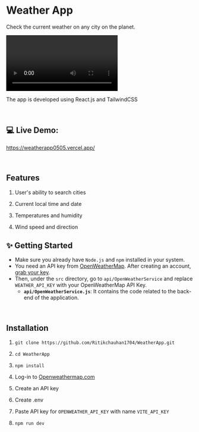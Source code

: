 # Weather App

Check the current weather on any city on the planet.

![Alt img](./readmeSS/recording-2024-06-10-03-11-50.webm)

The app is developed using React.js and TailwindCSS

<br/>

## 💻 Live Demo:

https://weatherapp0505.vercel.app/

<br/>

## Features

1. User's ability to search cities

2. Current local time and date

3. Temperatures and humidity

4. Wind speed and direction

## ✨ Getting Started

- Make sure you already have `Node.js` and `npm` installed in your system.
- You need an API key from [OpenWeatherMap](https://openweathermap.org/). After creating an account, [grab your key](https://home.openweathermap.org/api_keys).
- Then, under the `src` directory, go to `api/OpenWeatherService` and replace `WEATHER_API_KEY` with your OpenWeatherMap API Key.
  - **`api/OpenWeatherService.js`**: It contains the code related to the back-end of the application.

<br/>

## Installation

1. `git clone https://github.com/Ritikchauhan1704/WeatherApp.git`

2. `cd WeatherApp`

3. `npm install`

4. Log-in to [Openweathermap.com](https://openweathermap.org/)

5. Create an API key

6. Create .env

7. Paste API key for `OPENWEATHER_API_KEY` with name `VITE_API_KEY`

8. `npm run dev`
